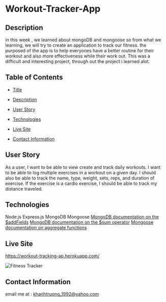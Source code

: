 # Workout-Tracker-App

## Description 
in this week , we learned about mongoDB and mongoose so from what we learning, we will try to create an application to track our fitness. the purposed of the app is to help everyones have a better routine for their workout and also more effectiveness while their work out. This was a difficult and interesting project, through out the project i learned alot. 

## Table of Contents 
- [Title](#Title)

- [Description](#Description)

- [User Story](#UserStory)

- [Technologies](#Technologies)

- [Live Site](#LiveSite)

- [Contact Information](#ContactInformation)

## User Story

As a user, I want to be able to view create and track daily workouts. I want to be able to log multiple exercises in a workout on a given day. I should also be able to track the name, type, weight, sets, reps, and duration of exercise. If the exercise is a cardio exercise, I should be able to track my distance traveled.


## Technologies
Node.js
Express.js
MongoDB
Mongoose
[MongoDB documentation on the $addFields](https://docs.mongodb.com/manual/reference/operator/aggregation/addFields/)
[MongoDB documentation on the $sum operator](https://docs.mongodb.com/manual/reference/operator/aggregation/sum/)
[Mongoose documentation on aggregate functions](https://mongoosejs.com/docs/api.html#aggregate_Aggregate)
## Live Site
https://workout-tracking-ap.herokuapp.com/

![Fitness Tracker](https://user-images.githubusercontent.com/82126894/141088142-58c6dcdb-ce0b-4966-967e-63f39779dd9a.png)

## Contact Information 
email me at : khanhtruong_1992@yahoo.com 